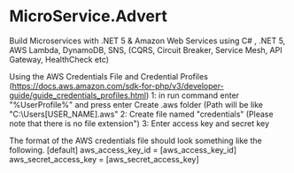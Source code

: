 
# MicroService.Advert
Build Microservices with .NET 5 & Amazon Web Services using C# , .NET 5, AWS Lambda, DynamoDB, SNS, (CQRS, Circuit Breaker, Service Mesh, API Gateway, HealthCheck etc)


Using the AWS Credentials File and Credential Profiles (https://docs.aws.amazon.com/sdk-for-php/v3/developer-guide/guide_credentials_profiles.html)
1: in run command enter "%UserProfile%" and press enter
 Create .aws folder (Path will be like "C:\Users\[USER_NAME]\.aws"
2: Create file named "credentials" (Please note that there is no file extension")
3: Enter access key and secret key

The format of the AWS credentials file should look something like the following.
[default]
aws_access_key_id = [aws_access_key_id]
aws_secret_access_key = [aws_secret_access_key]

